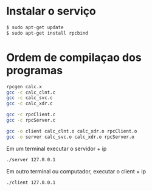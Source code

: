 # Instalar o serviço
```bash
$ sudo apt-get update
$ sudo apt-get install rpcbind
```

# Ordem de compilaçao dos programas
```bash
rpcgen calc.x
gcc -c calc_clnt.c
gcc -c calc_svc.c
gcc -c calc_xdr.c
```

```bash
gcc -c rpcClient.c
gcc -c rpcServer.c
```

```bash
gcc -o client calc_clnt.o calc_xdr.o rpcClient.o
gcc -o server calc_svc.o calc_xdr.o rpcServer.o
```

Em um terminal executar o servidor + ip
```bash
./server 127.0.0.1
```

Em outro terminal ou computador, executar o client + ip
```bash
./client 127.0.0.1
```